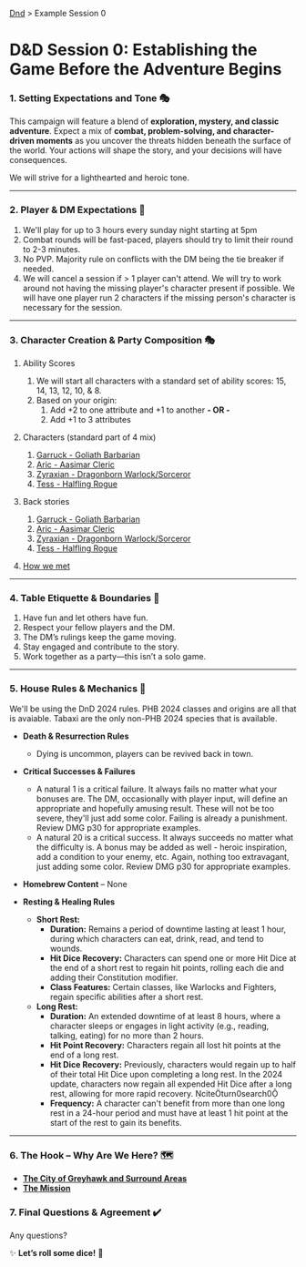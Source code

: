 [Dnd](./readme.md) > Example Session 0

# **D&D Session 0: Establishing the Game Before the Adventure Begins**

### **1. Setting Expectations and Tone** 🎭

This campaign will feature a blend of **exploration, mystery, and classic adventure**. Expect a mix of **combat, problem-solving, and character-driven moments** as you uncover the threats hidden beneath the surface of the world. Your actions will shape the story, and your decisions will have consequences.

We will strive for a lighthearted and heroic tone.

---

### **2. Player & DM Expectations** 🤝

1. We'll play for up to 3 hours every sunday night starting at 5pm
2. Combat rounds will be fast-paced, players should try to limit their round to 2-3 minutes.
3. No PVP. Majority rule on conflicts with the DM being the tie breaker if needed.
4. We will cancel a session if > 1 player can't attend. We will try to work around not having the missing player's character present if possible. We will have one player run 2 characters if the missing person's character is necessary for the session.

---

### **3. Character Creation & Party Composition** 🎭

1. Ability Scores

   1. We will start all characters with a standard set of ability scores: 15, 14, 13, 12, 10, & 8.
   2. Based on your origin:
      1. Add +2 to one attribute and +1 to another **- OR -**
      2. Add +1 to 3 attributes

2. Characters (standard part of 4 mix)

   1. [Garruck - Goliath Barbarian](./2024_rules/Character_Examples/DnD_2024_PC_Barbarian.pdf)
   2. [Aric - Aasimar Cleric](./2024_rules/Character_Examples/DnD_2024_PC_Cleric.pdf)
   3. [Zyraxian - Dragonborn Warlock/Sorceror](./2024_rules/Character_Examples/DnD_2024_PC_Sorlock.pdf)
   4. [Tess - Halfling Rogue](./2024_rules/Character_Examples/DnD_2024_PC_Rogue.pdf)

3. Back stories

   1. [Garruck - Goliath Barbarian](./2024_rules/Character_Examples/DnD_2024_PC_Barbarian_Male.md)
   2. [Aric - Aasimar Cleric](./2024_rules/Character_Examples/DnD_2024_PC_Cleric_Male.md)
   3. [Zyraxian - Dragonborn Warlock/Sorceror](./2024_rules/Character_Examples/DnD_2024_PC_Sorlock_Male.md)
   4. [Tess - Halfling Rogue](./2024_rules/Character_Examples/DnD_2024_PC_Rogue_Female.md)

4. [How we met](./example-session-0-how-we-met.md)

---

### **4. Table Etiquette & Boundaries** 🚦

1. Have fun and let others have fun.
2. Respect your fellow players and the DM.
3. The DM’s rulings keep the game moving.
4. Stay engaged and contribute to the story.
5. Work together as a party—this isn’t a solo game.

---

### **5. House Rules & Mechanics** 📜

We'll be using the DnD 2024 rules. PHB 2024 classes and origins are all that is avaiable. Tabaxi are the only non-PHB 2024 species that is available.

- **Death & Resurrection Rules**
  - Dying is uncommon, players can be revived back in town.
- **Critical Successes & Failures**

  - A natural 1 is a critical failure. It always fails no matter what your bonuses are. The DM, occasionally with player input, will define an appropriate and hopefully amusing result. These will not be too severe, they'll just add some color. Failing is already a punishment. Review DMG p30 for appropriate examples.
  - A natural 20 is a critical success. It always succeeds no matter what the difficulty is. A bonus may be added as well - heroic inspiration, add a condition to your enemy, etc. Again, nothing too extravagant, just adding some color. Review DMG p30 for appropriate examples.

- **Homebrew Content** – None

- **Resting & Healing Rules**
  - **Short Rest:**
    - **Duration:** Remains a period of downtime lasting at least 1 hour, during which characters can eat, drink, read, and tend to wounds.
    - **Hit Dice Recovery:** Characters can spend one or more Hit Dice at the end of a short rest to regain hit points, rolling each die and adding their Constitution modifier.
    - **Class Features:** Certain classes, like Warlocks and Fighters, regain specific abilities after a short rest.
  - **Long Rest:**
    - **Duration:** An extended downtime of at least 8 hours, where a character sleeps or engages in light activity (e.g., reading, talking, eating) for no more than 2 hours.
    - **Hit Point Recovery:** Characters regain all lost hit points at the end of a long rest.
    - **Hit Dice Recovery:** Previously, characters would regain up to half of their total Hit Dice upon completing a long rest. In the 2024 update, characters now regain all expended Hit Dice after a long rest, allowing for more rapid recovery. citeturn0search0
    - **Frequency:** A character can't benefit from more than one long rest in a 24-hour period and must have at least 1 hit point at the start of the rest to gain its benefits.

---

### **6. The Hook – Why Are We Here?** 🗺️

- [**The City of Greyhawk and Surround Areas**](./example-session-0-starting-location.md)
- [**The Mission**](./example-session-0-the-mission.md)

### **7. Final Questions & Agreement** ✔️

Any questions?

✨ **Let’s roll some dice!** 🎲
